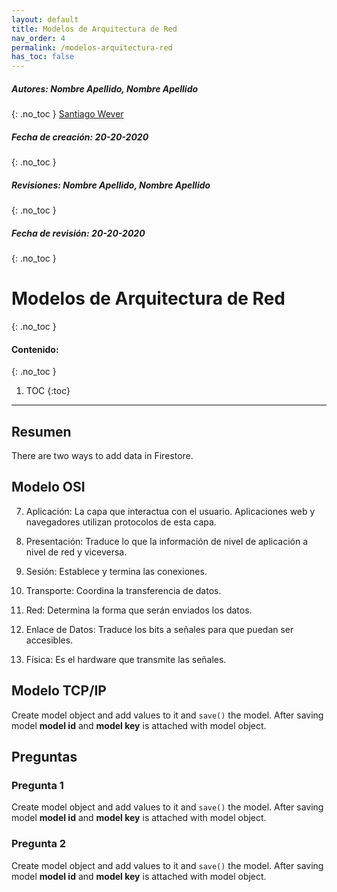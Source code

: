 ```yaml
---
layout: default
title: Modelos de Arquitectura de Red
nav_order: 4
permalink: /modelos-arquitectura-red
has_toc: false
---
```

##### **Autores:** Nombre Apellido, Nombre Apellido
{: .no_toc }
[Santiago Wever](https://github.com/sweverG)

##### **Fecha de creación:** 20-20-2020
{: .no_toc }

##### **Revisiones:**  Nombre Apellido, Nombre Apellido
{: .no_toc }

##### **Fecha de revisión:** 20-20-2020
{: .no_toc }

# Modelos de Arquitectura de Red
{: .no_toc }

#### Contenido:
{: .no_toc }

1. TOC
{:toc}

---


## Resumen
There are two ways to add data in Firestore.

## Modelo OSI
7) Aplicación: La capa que interactua con el usuario. Aplicaciones web y navegadores utilizan protocolos de esta capa.

6) Presentación: Traduce lo que la información de nivel de aplicación a nivel de red y viceversa.

5) Sesión: Establece y termina las conexiones.

4) Transporte: Coordina la transferencia de datos.

3) Red: Determina la forma que serán enviados los datos.

2) Enlace de Datos: Traduce los bits a señales para que puedan ser accesibles.

1) Física: Es el hardware que transmite las señales.

## Modelo TCP/IP
Create model object and add values to it and `save()` the model. After saving model **model id** and 
**model key** is attached with model object.


## Preguntas

### Pregunta 1
Create model object and add values to it and `save()` the model. After saving model **model id** and 
**model key** is attached with model object.

### Pregunta 2
Create model object and add values to it and `save()` the model. After saving model **model id** and 
**model key** is attached with model object.

